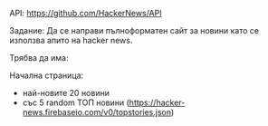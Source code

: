 API: https://github.com/HackerNews/API

Задание:
Да се направи пълноформатен сайт за новини като се използва апито на hacker news.

Трябва да има:

Начална страница: 
- най-новите 20 новини 
- със 5 random ТОП новини (https://hacker-news.firebaseio.com/v0/topstories.json)
